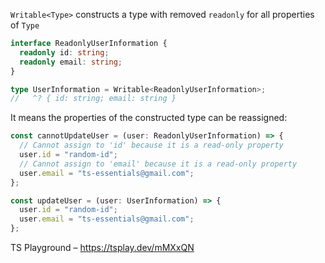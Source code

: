 `Writable<Type>` constructs a type with removed `readonly` for all properties of `Type`

```ts
interface ReadonlyUserInformation {
  readonly id: string;
  readonly email: string;
}

type UserInformation = Writable<ReadonlyUserInformation>;
//   ^? { id: string; email: string }
```

It means the properties of the constructed type can be reassigned:

```ts
const cannotUpdateUser = (user: ReadonlyUserInformation) => {
  // Cannot assign to 'id' because it is a read-only property
  user.id = "random-id";
  // Cannot assign to 'email' because it is a read-only property
  user.email = "ts-essentials@gmail.com";
};

const updateUser = (user: UserInformation) => {
  user.id = "random-id";
  user.email = "ts-essentials@gmail.com";
};
```

TS Playground – https://tsplay.dev/mMXxQN
